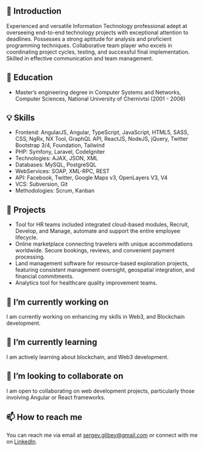 ## 👨 Introduction
Experienced and versatile Information Technology professional adept at overseeing end-to-end technology projects with exceptional attention to deadlines. Possesses a strong aptitude for analysis and proficient programming techniques. Collaborative team player who excels in coordinating project cycles, testing, and successful final implementation. Skilled in effective communication and team management.

## 📙 Education
- Master’s engineering degree in Computer Systems and Networks, Computer Sciences, National University of Chernivtsi (2001 - 2006)

## 💡 Skills
- Frontend: AngularJS, Angular, TypeScript, JavaScript, HTML5, SASS, CSS, NgRx, NX Tool, GraphQL API, ReactJS, NodeJS, jQuery, Twitter Bootstrap 3/4, Foundation, Tailwind
- PHP: Symfony, Laravel, CodeIgniter
- Technologies: AJAX, JSON, XML
- Databases: MySQL, PostgreSQL
- WebServices: SOAP, XML-RPC, REST
- API: Facebook, Twitter, Google Maps v3, OpenLayers V3, V4
- VCS: Subversion, Git
- Methodologies: Scrum, Kanban

## 📂 Projects
- Tool for HR teams included integrated cloud-based modules, Recruit, Develop, and Manage, automate and support the entire employee lifecycle.
- Online marketplace connecting travelers with unique accommodations worldwide. Secure bookings, reviews, and convenient payment processing.
- Land management software for resource-based exploration projects, featuring consistent management oversight, geospatial integration, and financial commitments.
- Analytics tool for healthcare quality improvement teams.

## 🔭 I’m currently working on
I am currently working on enhancing my skills in Web3, and Blockchain development.

## 🌱 I’m currently learning
I am actively learning about blockchain, and Web3 development.

## 👯 I’m looking to collaborate on
I am open to collaborating on web development projects, particularly those involving Angular or React frameworks.

## 📫 How to reach me
You can reach me via email at [sergey.glibey@gmail.com](mailto:sergey.glibey@gmail.com) or connect with me on [LinkedIn](https://www.linkedin.com/in/glibey).


